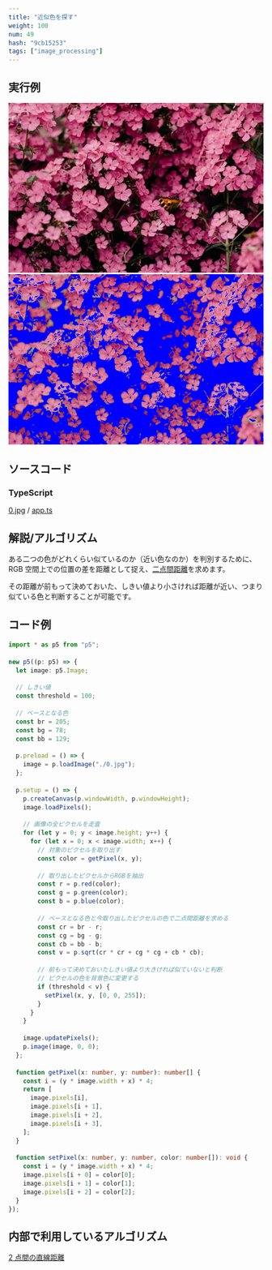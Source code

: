 ```yaml
---
title: "近似色を探す"
weight: 100
num: 49
hash: "9cb15253"
tags: ["image_processing"]
---
```


## 実行例

![](./static/images/9cb15253/0.jpg)
![](./static/images/9cb15253/1.png)

## ソースコード

### TypeScript

[0.jpg](./static/code/9cb15253/0.jpg) / [app.ts](./static/code/9cb15253/app.ts)

## 解説/アルゴリズム

ある二つの色がどれくらい似ているのか（近い色なのか）を判別するために、RGB 空間上での位置の差を距離として捉え、[二点間距離](/b98d6da4/)を求めます。

その距離が前もって決めておいた、しきい値より小さければ距離が近い、つまり似ている色と判断することが可能です。

## コード例

```typescript
import * as p5 from "p5";

new p5((p: p5) => {
  let image: p5.Image;

  // しきい値
  const threshold = 100;

  // ベースとなる色
  const br = 205;
  const bg = 78;
  const bb = 129;

  p.preload = () => {
    image = p.loadImage("./0.jpg");
  };

  p.setup = () => {
    p.createCanvas(p.windowWidth, p.windowHeight);
    image.loadPixels();

    // 画像の全ピクセルを走査
    for (let y = 0; y < image.height; y++) {
      for (let x = 0; x < image.width; x++) {
        // 対象のピクセルを取り出す
        const color = getPixel(x, y);

        // 取り出したピクセルからRGBを抽出
        const r = p.red(color);
        const g = p.green(color);
        const b = p.blue(color);

        // ベースとなる色と今取り出したピクセルの色で二点間距離を求める
        const cr = br - r;
        const cg = bg - g;
        const cb = bb - b;
        const v = p.sqrt(cr * cr + cg * cg + cb * cb);

        // 前もって決めておいたしきい値より大きければ似ていないと判断
        // ピクセルの色を背景色に変更する
        if (threshold < v) {
          setPixel(x, y, [0, 0, 255]);
        }
      }
    }

    image.updatePixels();
    p.image(image, 0, 0);
  };

  function getPixel(x: number, y: number): number[] {
    const i = (y * image.width + x) * 4;
    return [
      image.pixels[i],
      image.pixels[i + 1],
      image.pixels[i + 2],
      image.pixels[i + 3],
    ];
  }

  function setPixel(x: number, y: number, color: number[]): void {
    const i = (y * image.width + x) * 4;
    image.pixels[i + 0] = color[0];
    image.pixels[i + 1] = color[1];
    image.pixels[i + 2] = color[2];
  }
});
```

## 内部で利用しているアルゴリズム

[2 点間の直線距離](/b98d6da4/)
